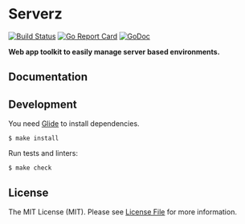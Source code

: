 # Serverz

[![Build Status](https://img.shields.io/travis/goph/serverz.svg?style=flat-square)](https://travis-ci.org/goph/serverz)
[![Go Report Card](https://goreportcard.com/badge/github.com/goph/serverz?style=flat-square)](https://goreportcard.com/report/github.com/goph/serverz)
[![GoDoc](http://img.shields.io/badge/godoc-reference-5272B4.svg?style=flat-square)](https://godoc.org/github.com/goph/serverz)

**Web app toolkit to easily manage server based environments.**


## Documentation


## Development

You need [Glide](http://glide.sh/) to install dependencies.

`$ make install`

Run tests and linters:

`$ make check`


## License

The MIT License (MIT). Please see [License File](LICENSE) for more information.
